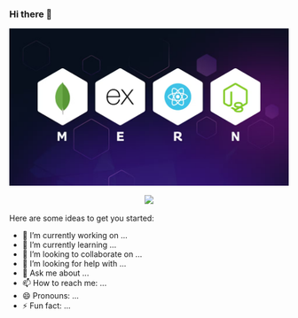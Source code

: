 ### Hi there 👋

[![Bayazid Hassan](/images//MERN.png "Bayazid Hassan")](https://www.facebook.com/bayazidhassan11)


<p align="center">
  <img width="60%" src="https://github-readme-streak-stats.herokuapp.com?user=bayazidhassan&theme=dracula)](https://git.io/streak-stats" />
</p>



Here are some ideas to get you started:

* 🔭 I’m currently working on ...
* 🌱 I’m currently learning ...
* 👯 I’m looking to collaborate on ...
* 🤔 I’m looking for help with ...
* 💬 Ask me about ...
* 📫 How to reach me: ...
* 😄 Pronouns: ...
* ⚡ Fun fact: ...
